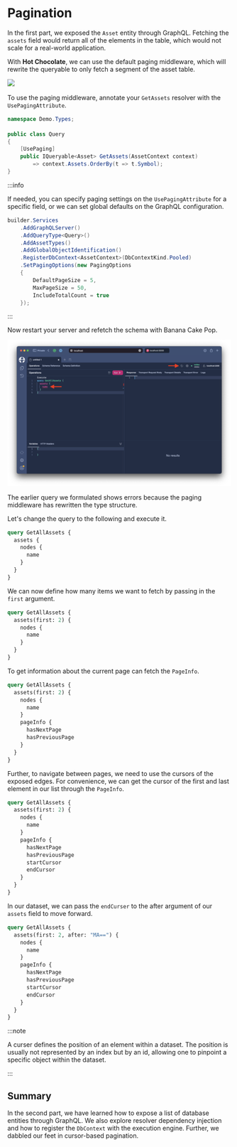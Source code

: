 # Pagination

In the first part, we exposed the `Asset` entity through GraphQL. Fetching the `assets` field would return all of the elements in the table, which would not scale for a real-world application.
 
With **Hot Chocolate**, we can use the default paging middleware, which will rewrite the queryable to only fetch a segment of the asset table.

<img src="/img/backend/example2-part1-middleware.png" width="300" />

To use the paging middleware, annotate your `GetAssets` resolver with the `UsePagingAttribute`.

```csharp title="/Types/Query.cs"
namespace Demo.Types;

public class Query
{
    [UsePaging]
    public IQueryable<Asset> GetAssets(AssetContext context)
        => context.Assets.OrderBy(t => t.Symbol);
}
```

:::info

If needed, you can specify paging settings on the `UsePagingAttribute` for a specific field, or we can set global defaults on the GraphQL configuration.

```csharp
builder.Services
    .AddGraphQLServer()
    .AddQueryType<Query>()
    .AddAssetTypes()
    .AddGlobalObjectIdentification()
    .RegisterDbContext<AssetContext>(DbContextKind.Pooled)
    .SetPagingOptions(new PagingOptions
    {
        DefaultPageSize = 5,
        MaxPageSize = 50,
        IncludeTotalCount = true
    });
```
:::

Now restart your server and refetch the schema with Banana Cake Pop.

![Banana Cake Pop - Paging Fields](../images/example2-part1-bcp2.png)

The earlier query we formulated shows errors because the paging middleware has rewritten the type structure.

Let's change the query to the following and execute it.

```graphql
query GetAllAssets {
  assets {
    nodes {
      name
    }
  }
}
```

We can now define how many items we want to fetch by passing in the `first` argument.

```graphql
query GetAllAssets {
  assets(first: 2) {
    nodes {
      name
    }
  }
}
```

To get information about the current page can fetch the `PageInfo`.

```graphql
query GetAllAssets {
  assets(first: 2) {
    nodes {
      name
    }
    pageInfo {
      hasNextPage
      hasPreviousPage
    }
  }
}
```

Further, to navigate between pages, we need to use the cursors of the exposed edges. For convenience, we can get the cursor of the first and last element in our list through the `PageInfo`.

```graphql
query GetAllAssets {
  assets(first: 2) {
    nodes {
      name
    }
    pageInfo {
      hasNextPage
      hasPreviousPage
      startCursor
      endCursor
    }
  }
}
```

In our dataset, we can pass the `endCurser` to the after argument of our `assets` field to move forward.

```graphql
query GetAllAssets {
  assets(first: 2, after: "MA==") {
    nodes {
      name
    }
    pageInfo {
      hasNextPage
      hasPreviousPage
      startCursor
      endCursor
    }
  }
}
```

:::note

A curser defines the position of an element within a dataset. The position is usually not represented by an index but by an id, allowing one to pinpoint a specific object within the dataset.

:::

## Summary

In the second part, we have learned how to expose a list of database entities through GraphQL. We also explore resolver dependency injection and how to register the `DbContext` with the execution engine. Further, we dabbled our feet in cursor-based pagination.
